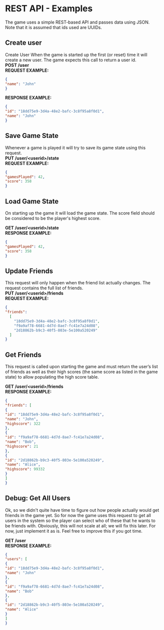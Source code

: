 # REST API - Examples
The game uses a simple REST-based API and passes data using JSON. Note that it is assumed
that ids used are UUIDs.
## Create user
Create User
When the game is started up the first (or reset) time it will create a new user. The
game expects this call to return a user id.  
**POST /user**  
**REQUEST EXAMPLE:**  
```json
{
"name": "John"
}
```
**RESPONSE EXAMPLE:**
```json
{
"id": "18dd75e9-3d4a-48e2-bafc-3c8f95a8f0d1",
"name": "John"
}
```

## Save Game State
Whenever a game is played it will try to save its game state using this request.  
**PUT /user/\<userid\>/state**  
**REQUEST EXAMPLE:**  
```json
{
"gamesPlayed": 42,
"score": 358
}
```

## Load Game State
On starting up the game it will load the game state. The score field should be considered
to be the player's highest score.  

**GET /user/\<userid\>/state**  
**RESPONSE EXAMPLE:**
```json
{
"gamesPlayed": 42,
"score": 358
}
```

## Update Friends
This request will only happen when the friend list actually changes. The request contains
the full list of friends.  
**PUT /user/\<userid\>/friends**  
**REQUEST EXAMPLE:** 
```json
{
"friends": 
  [
    "18dd75e9-3d4a-48e2-bafc-3c8f95a8f0d1",
    "f9a9af78-6681-4d7d-8ae7-fc41e7a24d08",
    "2d18862b-b9c3-40f5-803e-5e100a520249" 
  ]
}
```


## Get Friends
This request is called upon starting the game and must return the user’s list of friends as
well as their high scores (the same score as listed in the game state) to allow populating the
high score table.  

**GET /user/\<userid\>/friends**  
**RESPONSE EXAMPLE:**  
```json
{
"friends": [
{
"id": "18dd75e9-3d4a-48e2-bafc-3c8f95a8f0d1",
"name": "John",
"highscore": 322
},
{
"id": "f9a9af78-6681-4d7d-8ae7-fc41e7a24d08",
"name": "Bob",
"highscore": 21
},
{
"id": "2d18862b-b9c3-40f5-803e-5e100a520249",
"name": "Alice",
"highscore": 99332
}
]
}
```


## Debug: Get All Users
Ok, so we didn't quite have time to figure out how people actually would get friends in
the game yet. So for now the game uses this request to get all users in the system so the
player can select who of these that he wants to be friends with.
Obviously, this will not scale at all; we will fix this later. For now, just implement it as is.
Feel free to improve this if you got time.  

**GET /user**  
**RESPONSE EXAMPLE:**  
```json
{
"users": [
{
"id": "18dd75e9-3d4a-48e2-bafc-3c8f95a8f0d1",
"name": "John"
},
{
"id": "f9a9af78-6681-4d7d-8ae7-fc41e7a24d08",
"name": "Bob"
},
{
"id": "2d18862b-b9c3-40f5-803e-5e100a520249",
"name": "Alice"
}
]
}
```

